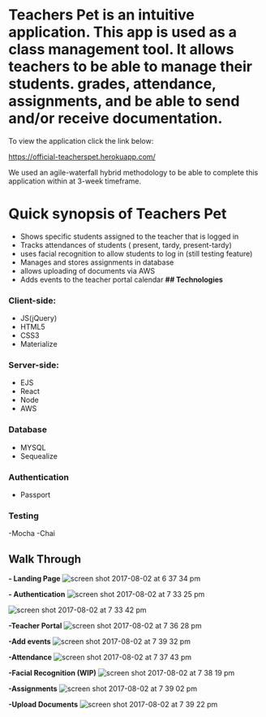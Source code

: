 #  **Teachers Pet is an intuitive application. This app is used as a class management tool. It allows teachers to be able to manage their students. grades, attendance, assignments, and be able to send and/or receive documentation.**

To view the application click the link below:

https://official-teacherspet.herokuapp.com/

We used an agile-waterfall hybrid methodology to be able to complete this application within at 3-week timeframe. 

# **Quick synopsis of Teachers Pet**

- Shows specific students assigned to the teacher that is logged in
- Tracks attendances of students ( present, tardy, present-tardy)
- uses facial recognition to allow students to log in (still testing feature)
- Manages and stores assignments in database
-  allows uploading of documents via AWS
- Adds events to the teacher portal calendar
**## Technologies**

### Client-side:

- JS(jQuery)
- HTML5
- CSS3
- Materialize

### Server-side:

- EJS
- React
- Node
- AWS

### Database

- MYSQL
- Sequealize 

### Authentication 

- Passport

### Testing

-Mocha
-Chai

## **Walk Through**

**- Landing
 Page**
![screen shot 2017-08-02 at 6 37 34 pm](https://user-images.githubusercontent.com/24800244/28899458-2ea552ec-77b9-11e7-8399-06e6ae517f37.png)

**- Authentication**
![screen shot 2017-08-02 at 7 33 25 pm](https://user-images.githubusercontent.com/24800244/28899526-975ed380-77b9-11e7-8a2e-5785f53c882a.png)

![screen shot 2017-08-02 at 7 33 42 pm](https://user-images.githubusercontent.com/24800244/28899533-a0033594-77b9-11e7-87f8-45150b87326f.png)

**-Teacher Portal**
![screen shot 2017-08-02 at 7 36 28 pm](https://user-images.githubusercontent.com/24800244/28899580-f1f0f422-77b9-11e7-9247-0e8ad7c6e25f.png)

**-Add events**
![screen shot 2017-08-02 at 7 39 32 pm](https://user-images.githubusercontent.com/24800244/28899720-cf661076-77ba-11e7-99bd-4740c266fab8.png)

**-Attendance**
![screen shot 2017-08-02 at 7 37 43 pm](https://user-images.githubusercontent.com/24800244/28899740-e033ada0-77ba-11e7-96d8-b51b629b3dc2.png)

**-Facial Recognition (WIP)**
![screen shot 2017-08-02 at 7 38 19 pm](https://user-images.githubusercontent.com/24800244/28899790-153214e2-77bb-11e7-8203-0e2641eb30e4.png)

**-Assignments**
![screen shot 2017-08-02 at 7 39 02 pm](https://user-images.githubusercontent.com/24800244/28899814-285f1f9c-77bb-11e7-949b-7a1b4bd215ab.png)

**-Upload Documents**
![screen shot 2017-08-02 at 7 39 22 pm](https://user-images.githubusercontent.com/24800244/28899922-7e732086-77bb-11e7-8ced-6fe993e70276.png)
